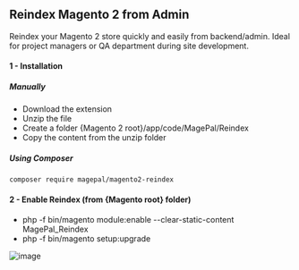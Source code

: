 ## Reindex Magento 2 from Admin


Reindex your Magento 2 store quickly and easily from backend/admin. Ideal for project managers or QA department during site development.

#### 1 - Installation
##### Manually
 * Download the extension
 * Unzip the file
 * Create a folder {Magento 2 root}/app/code/MagePal/Reindex
 * Copy the content from the unzip folder

##### Using Composer

```
composer require magepal/magento2-reindex
```

#### 2 - Enable Reindex (from {Magento root} folder)
 * php -f bin/magento module:enable --clear-static-content MagePal_Reindex
 * php -f bin/magento setup:upgrade


![image](https://cloud.githubusercontent.com/assets/1415141/25950557/5b88aca4-3629-11e7-9567-f238baeef379.png)

